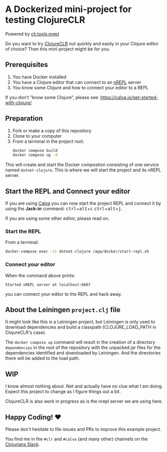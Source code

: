 # A Dockerized mini-project for testing ClojureCLR

Powered by [clr.tools.nrepl](https://github.com/clojure/clr.tools.nrepl)

Do you want to try [ClojureCLR](https://github.com/clojure/clojure-clr) out quickly and easily in your Clojure editor of choice? Then this mini-project might be for you.

## Prerequisites

1. You have Docker installed
2. You have a Clojure editor that can connect to an [nREPL](https://nrepl.org/) server
3. You know some Clojure and how to connect your editor to a REPL

If you don't ”know some Clojure”, please see: https://calva.io/get-started-with-clojure/

## Preparation

1. Fork or make a copy of this repository
2. Clone to your computer
3. From a terminal in the project root:
    ```sh
    docker compose build
    docker compose up -d
    ```

This will create and start the Docker compostion consisting of one service named `dotnet-clojure`. This is where we will start the project and its nREPL server.

## Start the REPL and Connect your editor

If you are using [Calva](https://calva.io) you can now start the project REPL and connect it by using the **Jack-in** command: <kbd>ctrl</kbd>+<kbd>alt</kbd>+<kbd>c</kbd> <kbd>ctrl</kbd>+<kbd>alt</kbd>+<kbd>j</kbd>.

If you are using some other editor, please read on.

### Start the REPL

From a terminal:

```sh
docker-compose exec -it dotnet-clojure /app/docker/start-repl.sh
```

### Connect your editor

When the command above prints:

```
Started nREPL server at localhost:6667
```

you can connect your editor to the REPL and hack away.

## About the Leiningen `project.clj` file

It might look like this is a Leiningen project, but Leiningen is only used to download dependencies and build a classpath (CLOJURE_LOAD_PATH in ClojureCLR's case). 

The `docker compose up` command will result in the creation of a directory `dependencies` in the root of the repository with the unpacked jar files for the dependencies identified and downloaded by Leiningen. And the directories there will be added to the load path.


## WIP

I know almost nothing about .Net and actually have no clue what I am doing. Expect this project to change as I figure things out a bit.

ClojureCLR is also work in progress as is the nrepl server we are using here.

## Happy Coding! ♥️

Please don't hesitate to file issues and PRs to improve this example project.

You find me in the `#clr` and `#calva` (and many other) channels on the [Clojurians Slack](http://clojurians.net/).